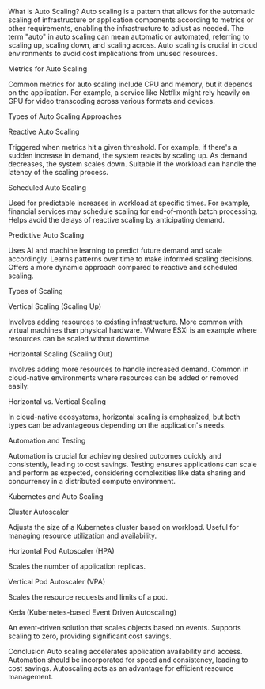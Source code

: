  

What is Auto Scaling?
Auto scaling is a pattern that allows for the automatic scaling of infrastructure or application components according to
metrics or other requirements, enabling the infrastructure to adjust as needed. The term "auto" in auto scaling can mean automatic or automated, 
referring to scaling up, scaling down, and scaling across. Auto scaling is crucial in cloud environments to avoid cost implications from unused resources.

Metrics for Auto Scaling

Common metrics for auto scaling include CPU and memory, but it depends on the application. For example, a service like Netflix might rely
heavily on GPU for video transcoding across various formats and devices.

Types of Auto Scaling Approaches

Reactive Auto Scaling

Triggered when metrics hit a given threshold.
For example, if there's a sudden increase in demand, the system reacts by scaling up.
As demand decreases, the system scales down.
Suitable if the workload can handle the latency of the scaling process.


Scheduled Auto Scaling

Used for predictable increases in workload at specific times.
For example, financial services may schedule scaling for end-of-month batch processing.
Helps avoid the delays of reactive scaling by anticipating demand.

Predictive Auto Scaling

Uses AI and machine learning to predict future demand and scale accordingly.
Learns patterns over time to make informed scaling decisions.
Offers a more dynamic approach compared to reactive and scheduled scaling.

Types of Scaling


Vertical Scaling (Scaling Up)

Involves adding resources to existing infrastructure.
More common with virtual machines than physical hardware.
VMware ESXi is an example where resources can be scaled without downtime.

Horizontal Scaling (Scaling Out)

Involves adding more resources to handle increased demand.
Common in cloud-native environments where resources can be added or removed easily.

Horizontal vs. Vertical Scaling

In cloud-native ecosystems, horizontal scaling is emphasized, but both types can be advantageous depending on the application's needs.

Automation and Testing

Automation is crucial for achieving desired outcomes quickly and consistently, leading to cost savings. Testing ensures applications 
can scale and perform as expected, considering complexities like data sharing and concurrency in a distributed compute environment.

Kubernetes and Auto Scaling

Cluster Autoscaler

Adjusts the size of a Kubernetes cluster based on workload. Useful for managing resource utilization and availability.

Horizontal Pod Autoscaler (HPA)

Scales the number of application replicas.

Vertical Pod Autoscaler (VPA)

Scales the resource requests and limits of a pod.

Keda (Kubernetes-based Event Driven Autoscaling)

An event-driven solution that scales objects based on events. Supports scaling to zero, providing significant cost savings.

Conclusion
Auto scaling accelerates application availability and access. Automation should be incorporated for speed and consistency, leading to cost savings. 
Autoscaling acts as an advantage for efficient resource management.
